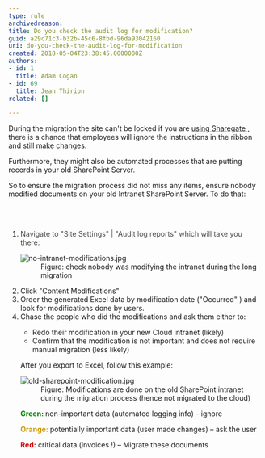 ```yaml
---
type: rule
archivedreason: 
title: Do you check the audit log for modification?
guid: a29c71c3-b32b-45c6-8fbd-96da93042160
uri: do-you-check-the-audit-log-for-modification
created: 2018-05-04T23:38:45.0000000Z
authors:
- id: 1
  title: Adam Cogan
- id: 69
  title: Jean Thirion
related: []

---
```



<p>During the&#160;migration the site can't be locked if you are&#160;<a href="/_layouts/15/FIXUPREDIRECT.ASPX?WebId=3dfc0e07-e23a-4cbb-aac2-e778b71166a2&amp;TermSetId=07da3ddf-0924-4cd2-a6d4-a4809ae20160&amp;TermId=4ee88718-590a-43fe-bbd8-4557633d1d6f">using Sharegate </a>, there is a chance that employees will ignore the instructions in the ribbon and still make changes.<br></p><p>Furthermore, they might also be automated processes that are putting records in your old SharePoint Server. <br></p><p>So to ensure the migration process did not miss any items, ensure nobody modified documents on your old Intranet SharePoint Server. To do that&#58;<br></p>
<br><excerpt class='endintro'></excerpt><br>
<ol><li>​​<span style="color&#58;#444444;">Navigate to &quot;Site Settings&quot; | &quot;Audit log reports&quot; which will take you there&#58;&#160;&#160;</span><br>
      <dl class="image"><dt> <img src="/PublishingImages/no-intranet-modifications.jpg" alt="no-intranet-modifications.jpg" /> </dt><dd>Figure&#58; check nobody was modifying the intranet during the long migration<br></dd></dl></li><li>Click &quot;Content Modifications&quot;</li><li>Order the generated Excel data by modification date (&quot;Occurred&quot; ) and look for modifications done by users.</li><li>Chase the people who did the modifications and ask them either to&#58; <br> 
      <p></p><ul><li>Redo their modification in your new Cloud intranet (likely)<br></li><li>Confirm that the modification is not important and does not require manual migration (less likely)<br></li></ul><p>After you export to Excel, follow this example&#58;</p><dl class="image"><dt> <img src="/PublishingImages/old-sharepoint-modification.jpg" alt="old-sharepoint-modification.jpg" /> </dt><dd>Figure&#58; Modifications are done on the old SharePoint intranet during the migration process (hence not migrated to the cloud)</dd></dl><p>
         <b><span style="color&#58;#008000;">Green&#58;</span>&#160;</b>non-important data (automated logging info) - ignore</p><p>
         <b><span style="color&#58;#cc9900;"><span style="color&#58;#cc9900;">Orange&#58;</span></span> </b>potentially important data (user made changes) – ask the user</p><p>
         <span style="color&#58;#cc0000;"><b>Red&#58;</b></span> critical data (invoices !) – Migrate these documents&#160;<br></p></li></ol> 
<br>


